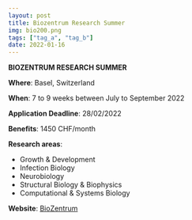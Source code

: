 ```yaml
---
layout: post
title: Biozentrum Research Summer 
img: bio200.png
tags: ["tag_a", "tag_b"]
date: 2022-01-16
---
```


**BIOZENTRUM RESEARCH SUMMER**

**Where**: Basel, Switzerland 

**When**: 7 to 9 weeks between July to September 2022

**Application Deadline**: 28/02/2022

**Benefits**: 1450 CHF/month 

**Research areas**: 

 * Growth & Development
 * Infection Biology
 * Neurobiology 
 * Structural Biology & Biophysics
 * Computational & Systems Biology

**Website**: [BioZentrum](https://www.biozentrum.unibas.ch/education/summer-schools/biozentrum-research-summer/)
